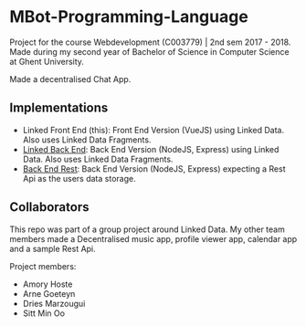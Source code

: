# MBot-Programming-Language
Project for the course Webdevelopment (C003779) | 2nd sem 2017 - 2018. Made during my second year of Bachelor of Science in Computer Science at Ghent University.

Made a decentralised Chat App.

## Implementations
- Linked Front End (this): Front End Version (VueJS) using Linked Data. Also uses Linked Data Fragments.
- [Linked Back End](https://github.com/amohoste/Decentralised-Chat-App-Linked-BackEnd): Back End Version (NodeJS, Express) using Linked Data. Also uses Linked Data Fragments.
- [Back End Rest](https://github.com/amohoste/Decentralised-Chat-App-Rest-BackEnd): Back End Version (NodeJS, Express) expecting a Rest Api as the users data storage.

## Collaborators
This repo was part of a group project around Linked Data. My other team members made a Decentralised music app, profile viewer app, calendar app and a sample Rest Api.

Project members:
- Amory Hoste
- Arne Goeteyn
- Dries Marzougui
- Sitt Min Oo
